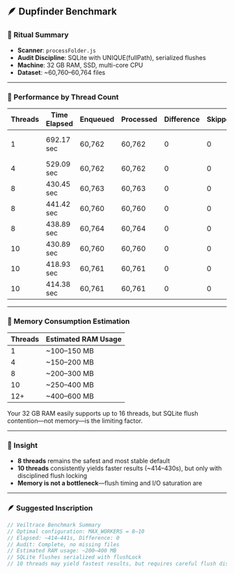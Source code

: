 
## 🪶 Dupfinder Benchmark

### 📜 Ritual Summary

- **Scanner**: `processFolder.js`
- **Audit Discipline**: SQLite with UNIQUE(fullPath), serialized flushes
- **Machine**: 32 GB RAM, SSD, multi-core CPU
- **Dataset**: ~60,760–60,764 files

---

### 🧭 Performance by Thread Count

| Threads | Time Elapsed | Enqueued | Processed | Difference | Skipped | Missing | Verdict         |
|---------|--------------|----------|-----------|------------|---------|---------|-----------------|
| 1       | 692.17 sec   | 60,762   | 60,762     | 0          | 0       | 0       | ✅ Complete, slow |
| 4       | 529.09 sec   | 60,762   | 60,762     | 0          | 0       | 0       | ✅ Balanced       |
| 8       | 430.45 sec   | 60,763   | 60,763     | 0          | 0       | 0       | ✅ Optimal        |
| 8       | 441.42 sec   | 60,760   | 60,760     | 0          | 0       | 0       | ✅ Stable again   |
| 8       | 438.89 sec   | 60,764   | 60,764     | 0          | 0       | 0       | ✅ Confirmed      |
| 10      | 430.89 sec   | 60,760   | 60,760     | 0          | 0       | 0       | ✅ Stable again   |
| 10      | 418.93 sec   | 60,761   | 60,761     | 0          | 0       | 0       | ✅ Fastest yet    |
| 10      | 414.38 sec   | 60,761   | 60,761     | 0          | 0       | 0       | ✅ Fastest again  |

---

### 🧠 Memory Consumption Estimation

| Threads | Estimated RAM Usage |
|---------|---------------------|
| 1       | ~100–150 MB         |
| 4       | ~150–200 MB         |
| 8       | ~200–300 MB         |
| 10      | ~250–400 MB         |
| 12+     | ~400–600 MB         |

Your 32 GB RAM easily supports up to 16 threads, but SQLite flush contention—not memory—is the limiting factor.

---

### 🧘 Insight

- **8 threads** remains the safest and most stable default
- **10 threads** consistently yields faster results (~414–430s), but only with disciplined flush locking
- **Memory is not a bottleneck**—flush timing and I/O saturation are

---

### 🪶 Suggested Inscription

```js
// Veiltrace Benchmark Summary
// Optimal configuration: MAX_WORKERS = 8–10
// Elapsed: ~414–441s, Difference: 0
// Audit: Complete, no missing files
// Estimated RAM usage: ~200–400 MB
// SQLite flushes serialized with flushLock
// 10 threads may yield fastest results, but requires careful flush discipline
```
